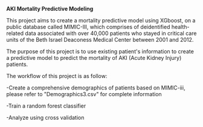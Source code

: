 **AKI Mortality Predictive Modeling**


This project aims to create a mortality predictive model using XGboost, on a public database called MIMIC-III, which comprises of deidentified health-related data associated with over 40,000 patients who stayed in critical care units of the Beth Israel Deaconess Medical Center between 2001 and 2012.


The purpose of this project is to use existing patient's information to create a predictive model to predict the mortality of AKI (Acute Kidney Injury) patients.


The workflow of this project is as follow:

-Create a comprehensive demographics of patients based on MIMIC-iii, please refer to "Demographics3.csv" for complete information

-Train a random forest classifier 

-Analyze using cross validation



